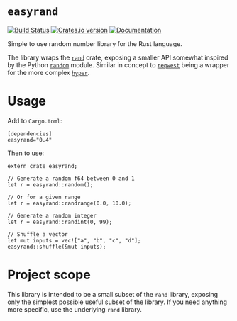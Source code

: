 # `easyrand`

[![Build Status][build_img]][build_link] [![Crates.io version][crate_img]][crate_link] [![Documentation][doc_img]][doc_link]

Simple to use random number library for the Rust language.

The library wraps the [`rand`][rand] crate, exposing a smaller API somewhat inspired by the Python [`random`][random] module. Similar in concept to [`reqwest`][reqwest] being a wrapper for the more complex [`hyper`][hyper].

[rand]: https://crates.io/crates/rand
[reqwest]: https://crates.io/crates/reqwest
[hyper]: https://crates.io/crates/hyper
[random]: https://docs.python.org/3/library/random.html

[build_img]: https://github.com/dbr/easyrand-rs/actions/workflows/test.yml/badge.svg
[build_link]: https://github.com/dbr/easyrand-rs/actions/workflows/test.yml
[doc_img]: https://docs.rs/easyrand/badge.svg
[doc_link]: https://docs.rs/easyrand
[crate_img]: https://img.shields.io/crates/v/easyrand
[crate_link]: https://crates.io/crates/easyrand

# Usage

Add to `Cargo.toml`:

    [dependencies]
    easyrand="0.4"

Then to use:

    extern crate easyrand;

    // Generate a random f64 between 0 and 1
    let r = easyrand::random();

    // Or for a given range
    let r = easyrand::randrange(0.0, 10.0);

    // Generate a random integer
    let r = easyrand::randint(0, 99);

    // Shuffle a vector
    let mut inputs = vec!["a", "b", "c", "d"];
    easyrand::shuffle(&mut inputs);


# Project scope

This library is intended to be a small subset of the `rand` library, exposing only the simplest possible useful subset of the library. If you need anything more specific, use the underlying `rand` library.
